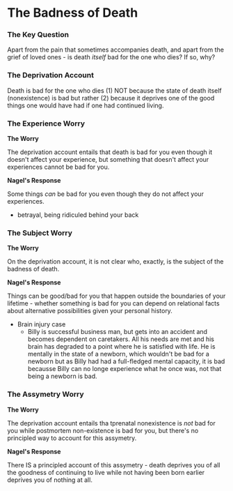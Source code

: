 # The Badness of Death

### The Key Question

Apart from the pain that sometimes accompanies death, and apart from the grief of loved ones - is death *itself* bad for the one who dies? If so, why?

### The Deprivation Account

Death is bad for the one who dies (1) NOT because the state of death itself (nonexistence) is bad but rather (2) because it deprives one of the good things one would have had if one had continued living.

### The Experience Worry

**The Worry**

The deprivation account entails that death is bad for you even though it doesn't affect your experience, but something that doesn't affect your experiences cannot be bad for you.

**Nagel's Response**

Some things *can* be bad for you even though they do not affect your experiences.

- betrayal, being ridiculed behind your back

### The Subject Worry

**The Worry**

On the deprivation account, it is not clear who, exactly, is the subject of the badness of death.

**Nagel's Response**

Things can be good/bad for you that happen outside the boundaries of your lifetime - whether something is bad for you can depend on relational facts about alternative possibilities given your personal history.

- Brain injury case
  - Billy is successful business man, but gets into an accident and becomes dependent on caretakers. All his needs are met and his brain has degraded to a point where he is satisfied with life. He is mentally in the state of a newborn, which wouldn't be bad for a newborn but as Billy had had a full-fledged mental capacity, it is bad becausse Billy can no longe experience what he once was, not that being a newborn is bad.

### The Assymetry Worry

**The Worry**

The deprivation account entails tha tprenatal nonexistence is *not* bad for you while postmortem non-existence is bad for you, but there's no principled way to account for this assymetry.

**Nagel's Response**

There IS a principled account of this assymetry - death deprives you of all the goodness of continuing to live while not having been born earlier deprives you of nothing at all.